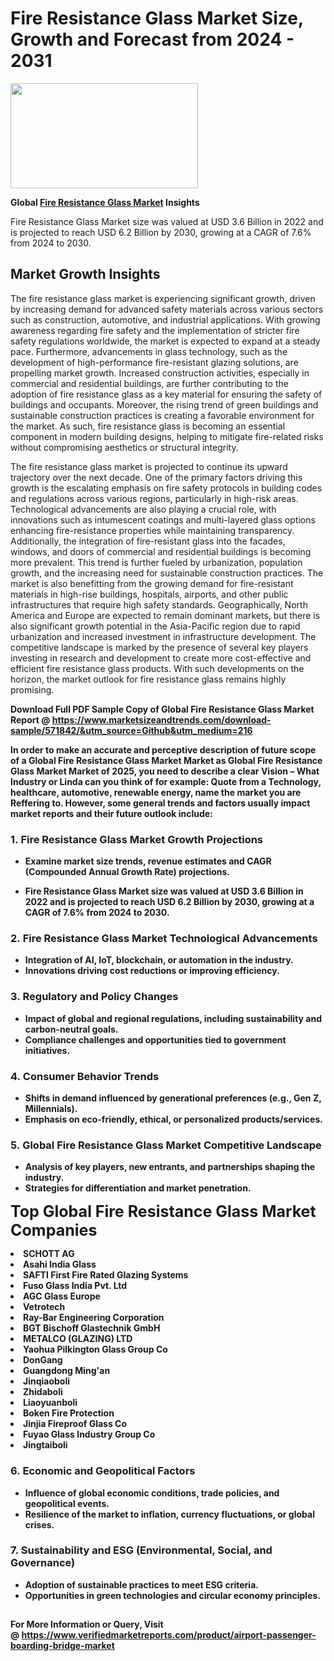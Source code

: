 <H1>Fire Resistance Glass Market Size, Growth and Forecast from 2024 - 2031</H1><img class="aligncenter size-medium wp-image-584254" src="https://thirdeyenews.in/wp-content/uploads/2024/09/Global-Market-Research-300x168.jpeg" alt="" width="300" height="168" /><p><strong>Global&nbsp;<a href="https://www.marketsizeandtrends.com/download-sample/571842/&amp;utm_source=Github&utm_medium=216">Fire Resistance Glass Market</a> Insights</strong></p><p>Fire Resistance Glass Market size was valued at USD 3.6 Billion in 2022 and is projected to reach USD 6.2 Billion by 2030, growing at a CAGR of 7.6% from 2024 to 2030.</p><p><h2>Market Growth Insights</h2> <p>The fire resistance glass market is experiencing significant growth, driven by increasing demand for advanced safety materials across various sectors such as construction, automotive, and industrial applications. With growing awareness regarding fire safety and the implementation of stricter fire safety regulations worldwide, the market is expected to expand at a steady pace. Furthermore, advancements in glass technology, such as the development of high-performance fire-resistant glazing solutions, are propelling market growth. Increased construction activities, especially in commercial and residential buildings, are further contributing to the adoption of fire resistance glass as a key material for ensuring the safety of buildings and occupants. Moreover, the rising trend of green buildings and sustainable construction practices is creating a favorable environment for the market. As such, fire resistance glass is becoming an essential component in modern building designs, helping to mitigate fire-related risks without compromising aesthetics or structural integrity.</p> <p><strong></strong></p> <p>The fire resistance glass market is projected to continue its upward trajectory over the next decade. One of the primary factors driving this growth is the escalating emphasis on fire safety protocols in building codes and regulations across various regions, particularly in high-risk areas. Technological advancements are also playing a crucial role, with innovations such as intumescent coatings and multi-layered glass options enhancing fire-resistance properties while maintaining transparency. Additionally, the integration of fire-resistant glass into the facades, windows, and doors of commercial and residential buildings is becoming more prevalent. This trend is further fueled by urbanization, population growth, and the increasing need for sustainable construction practices. The market is also benefitting from the growing demand for fire-resistant materials in high-rise buildings, hospitals, airports, and other public infrastructures that require high safety standards. Geographically, North America and Europe are expected to remain dominant markets, but there is also significant growth potential in the Asia-Pacific region due to rapid urbanization and increased investment in infrastructure development. The competitive landscape is marked by the presence of several key players investing in research and development to create more cost-effective and efficient fire resistance glass products. With such developments on the horizon, the market outlook for fire resistance glass remains highly promising. <p><strong></p><p><span class=""><strong>Download Full PDF Sample Copy of Global Fire Resistance Glass Market Report</strong> @ <a href="https://www.marketsizeandtrends.com/download-sample/571842/&amp;utm_source=Github&utm_medium=216" target="_blank">https://www.marketsizeandtrends.com/download-sample/571842/&amp;utm_source=Github&utm_medium=216</a></span></p><p>In order to make an accurate and perceptive description of future scope of a Global&nbsp;Fire Resistance Glass Market Market as Global&nbsp;Fire Resistance Glass Market Market of 2025, you need to describe a clear Vision &ndash; What Industry or Linda can you think of for example: Quote from a Technology, healthcare, automotive, renewable energy, name the market you are Reffering to. However, some general trends and factors usually impact market reports and their future outlook include:</p><h3>1.&nbsp;<strong>Fire Resistance Glass Market Growth Projections</strong></h3><ul><li>Examine market size trends, revenue estimates and CAGR (Compounded Annual Growth Rate) projections.</li><li><p>Fire Resistance Glass Market size was valued at USD 3.6 Billion in 2022 and is projected to reach USD 6.2 Billion by 2030, growing at a CAGR of 7.6% from 2024 to 2030.</p></li></ul><h3>2.&nbsp;<strong>Fire Resistance Glass Market Technological Advancements</strong></h3><ul><li>Integration of AI, IoT, blockchain, or automation in the industry.</li><li>Innovations driving cost reductions or improving efficiency.</li></ul><h3>3.&nbsp;<strong>Regulatory and Policy Changes</strong></h3><ul><li>Impact of global and regional regulations, including sustainability and carbon-neutral goals.</li><li>Compliance challenges and opportunities tied to government initiatives.</li></ul><h3>4.&nbsp;<strong>Consumer Behavior Trends</strong></h3><ul><li>Shifts in demand influenced by generational preferences (e.g., Gen Z, Millennials).</li><li>Emphasis on eco-friendly, ethical, or personalized products/services.</li></ul><h3>5.&nbsp;<strong>Global Fire Resistance Glass Market Competitive Landscape</strong></h3><ul><li>Analysis of key players, new entrants, and partnerships shaping the industry.</li><li>Strategies for differentiation and market penetration.</li></ul><p data-pm-slice="1 1 []"><span style="color: inherit; font-family: inherit; font-size: 25px;">Top Global Fire Resistance Glass Market Companies</span></p><div class="" data-test-id=""><p><li>SCHOTT AG</li><li> Asahi India Glass</li><li> SAFTI First Fire Rated Glazing Systems</li><li> Fuso Glass India Pvt. Ltd</li><li> AGC Glass Europe</li><li> Vetrotech</li><li> Ray-Bar Engineering Corporation</li><li> BGT Bischoff Glastechnik GmbH</li><li> METALCO (GLAZING) LTD</li><li> Yaohua Pilkington Glass Group Co</li><li> DonGang</li><li> Guangdong Ming'an</li><li> Jinqiaoboli</li><li> Zhidaboli</li><li> Liaoyuanboli</li><li> Boken Fire Protection</li><li> Jinjia Fireproof Glass Co</li><li> Fuyao Glass Industry Group Co</li><li> Jingtaiboli</li></p></div><h3>6.&nbsp;<strong>Economic and Geopolitical Factors</strong></h3><ul><li>Influence of global economic conditions, trade policies, and geopolitical events.</li><li>Resilience of the market to inflation, currency fluctuations, or global crises.</li></ul><h3>7.&nbsp;<strong>Sustainability and ESG (Environmental, Social, and Governance)</strong></h3><ul><li>Adoption of sustainable practices to meet ESG criteria.</li><li>Opportunities in green technologies and circular economy principles.</li></ul><h2><strong style="font-size: 14px;">For More Information or Query, Visit @&nbsp;</strong><a style="background-color: #ffffff; font-size: 14px;" href="https://www.marketsizeandtrends.com/report/fire-resistance-glass-market/" target="_blank">https://www.verifiedmarketreports.com/product/airport-passenger-boarding-bridge-market</a></h2>
